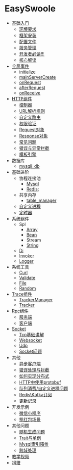 # EasySwoole

- [基础入门](README.md)
    - [环境要求](Introduction/environment.md)
    - [框架安装](Introduction/install.md)
    - [配置文件](Introduction/config.md)
    - [服务管理](Introduction/server.md)
    - [开发者必读!!!](Introduction/remind.md)
    - [核心解读](Introduction/design.md)
- [全局事件](Event/Introduction.md)
    - [initialize](Event/initialize.md)
    - [mainServerCreate](Event/mainServerCreate.md)
    - [onRequest](Event/onRequest.md)
    - [afterRequest](Event/afterRequest.md)
    - [onReceive](Event/onReceive.md)
- [HTTP组件](Http/intro.md)
    - [控制器](Http/controller.md)
    - [URL解析规则](Http/dispatch.md)
    - [自定义路由](Http/FastRoute.md)
    - [权限验证](Http/authorization.md)
    - [Request对象](Http/request.md)
    - [Response对象](Http/response.md)
    - [常见问题](Http/problem.md)
    - [错误与异常拦截](Http/exception.md)
    - [模板引擎](Http/template.md)
- 数据库
    - [mysqli_db](Database/mysqli_db.md)   
- 基础进阶
    - 协程连接池
        - [Mysql](CoroutinePool/mysql_pool.md)
        - [Redis](CoroutinePool/redis_pool.md);
    - 共享内存
        - [table_manager](Advanced/ShareMemory/table_manager.md)
    - [自定义进程](Advanced/process.md)
    - [定时器](Advanced/timer.md)
- 系统组件
    - Spl
        - [Array](Component/Spl/array.md)
        - [Bean](Component/Spl/bean.md)
        - Stream
        - [String](Component/Spl/string.md)     
    - [Di](Component/di.md)
    - [Invoker](Component/invoker.md)
    - [Logger](Component/logger.md)
- 系统工具
    - [Curl](Tools/curl.md)
    - [Validate](Tools/validate.md)
    - [File](Tools/file.md)
    - [Random](Tools/random.md)
- [Trace组件](Trace/Introduction.md)
    - [TrackerManager](Trace/TrackerManager.md)
    - [Tracker](Trace/Tracker.md)
- [Rpc组件](Rpc/Introduction.md)
    - [服务端](Rpc/server.md)
    - [客户端](Rpc/client.md)
- [Socket](Socket/Introduction.md)
    - [Tcp基础讲解](Socket/Tcp.md)
    - [Websocket](Socket/WebSocket.md)
    - [Udp](Socket/Udp.md)
    - [Socket问题](Socket/Problem.md)
- 其他
    - [异步客户端](Othe/AsyncClient.md)
    - [错误处理与拦截](Othe/Exception.md)
    - [如何实现分布式](Othe/Distribute.md)
    - [HTTP中使用protobuf](Othe/Protobuf.md)
    - [队列消费/自定义进程问题](Othe/Process.md)
    - [Redis\Kafka订阅](Othe/RedisSubscribe.md)
    - [更新记录](UpdateLog/)
- 开发示例
    - [微信小程序](Example/miniProgram.md)
    - [抢红包场景](Example/readPacket.md)
- 其他问题
    - [随机生成问题](Problem/random.md)
    - [Trait与单例](Problem/traitSingleTon.md)
    - [Mysql索引降维](Problem/mysqlIndexReduce.md)
    - [跨域处理](Problem/cors.md)
- [教学视频](teach.md)
- [捐赠](donate.md)
